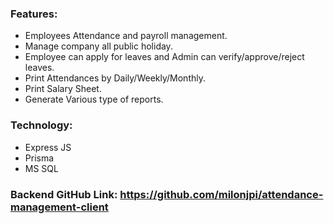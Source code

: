 ### Features:
- Employees Attendance and payroll management.
- Manage company all public holiday.
- Employee can apply for leaves and Admin can verify/approve/reject leaves.
- Print Attendances by Daily/Weekly/Monthly.
- Print Salary Sheet.
- Generate Various type of reports.


### Technology:
- Express JS
- Prisma
- MS SQL


### Backend GitHub Link: https://github.com/milonjpi/attendance-management-client

